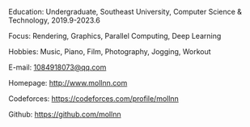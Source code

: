 Education: Undergraduate, Southeast University, Computer Science & Technology, 2019.9-2023.6

Focus: Rendering, Graphics, Parallel Computing, Deep Learning

Hobbies: Music, Piano, Film, Photography, Jogging, Workout

E-mail: 1084918073@qq.com

Homepage: http://www.mollnn.com

Codeforces: https://codeforces.com/profile/mollnn

Github: https://github.com/mollnn 
